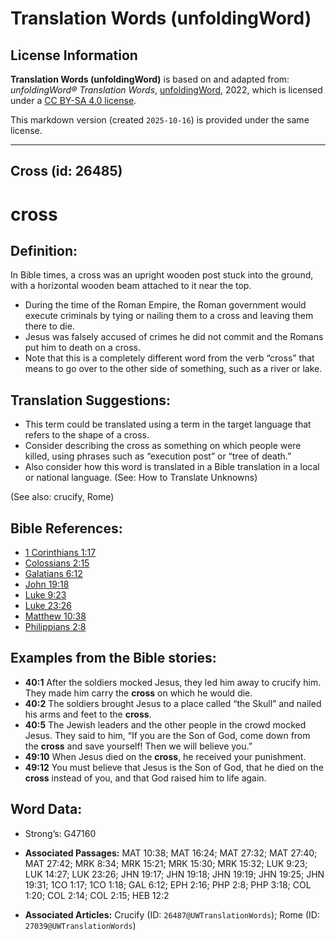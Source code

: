 # Translation Words (unfoldingWord)

## License Information

**Translation Words (unfoldingWord)** is based on and adapted from: _unfoldingWord® Translation Words_, [unfoldingWord](https://unfoldingword.org/utw), 2022, which is licensed under a [CC BY-SA 4.0 license](https://creativecommons.org/licenses/by-sa/4.0/legalcode.en).

This markdown version (created `2025-10-16`) is provided under the same license.



--------------------------------

## Cross (id: 26485)

cross
=====

Definition:
-----------

In Bible times, a cross was an upright wooden post stuck into the ground, with a horizontal wooden beam attached to it near the top.

* During the time of the Roman Empire, the Roman government would execute criminals by tying or nailing them to a cross and leaving them there to die.
* Jesus was falsely accused of crimes he did not commit and the Romans put him to death on a cross.
* Note that this is a completely different word from the verb “cross” that means to go over to the other side of something, such as a river or lake.

Translation Suggestions:
------------------------

* This term could be translated using a term in the target language that refers to the shape of a cross.
* Consider describing the cross as something on which people were killed, using phrases such as “execution post” or “tree of death.”
* Also consider how this word is translated in a Bible translation in a local or national language. (See: How to Translate Unknowns)

(See also: crucify, Rome)

Bible References:
-----------------

* [1 Corinthians 1:17](https://ref.ly/1Cor1:17)
* [Colossians 2:15](https://ref.ly/Col2:15)
* [Galatians 6:12](https://ref.ly/Gal6:12)
* [John 19:18](https://ref.ly/John19:18)
* [Luke 9:23](https://ref.ly/Luke9:23)
* [Luke 23:26](https://ref.ly/Luke23:26)
* [Matthew 10:38](https://ref.ly/Matt10:38)
* [Philippians 2:8](https://ref.ly/Phil2:8)

Examples from the Bible stories:
--------------------------------

* **40:1** After the soldiers mocked Jesus, they led him away to crucify him. They made him carry the **cross** on which he would die.
* **40:2** The soldiers brought Jesus to a place called “the Skull” and nailed his arms and feet to the **cross**.
* **40:5** The Jewish leaders and the other people in the crowd mocked Jesus. They said to him, “If you are the Son of God, come down from the **cross** and save yourself! Then we will believe you.”
* **49:10** When Jesus died on the **cross**, he received your punishment.
* **49:12** You must believe that Jesus is the Son of God, that he died on the **cross** instead of you, and that God raised him to life again.

Word Data:
----------

* Strong’s: G47160

* **Associated Passages:** MAT 10:38; MAT 16:24; MAT 27:32; MAT 27:40; MAT 27:42; MRK 8:34; MRK 15:21; MRK 15:30; MRK 15:32; LUK 9:23; LUK 14:27; LUK 23:26; JHN 19:17; JHN 19:18; JHN 19:19; JHN 19:25; JHN 19:31; 1CO 1:17; 1CO 1:18; GAL 6:12; EPH 2:16; PHP 2:8; PHP 3:18; COL 1:20; COL 2:14; COL 2:15; HEB 12:2
* **Associated Articles:** Crucify (ID: `26487@UWTranslationWords`); Rome (ID: `27039@UWTranslationWords`)

